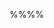 <panel header="%%Prerequisites%%" expandable expanded>
 <include src="prereq.md"/>
</panel>

<p/>

<tip-box type="success">
  <include src="outcomes.md" />
</tip-box>

%%**<include src="../../../path.md" inline />**%%

<include src="text.md#title" />

<div id="main">

<include src="text.md#body" />
<include src="text.md#extras" />

</div>
